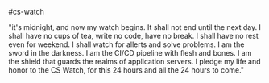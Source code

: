 #cs-watch

"it's midnight, and now my watch begins. It shall not end until the next day. 
I shall have no cups of tea, write no code, have no break. 
I shall have no rest even for weekend. I shall watch for allerts and solve problems. 
I am the sword in the darkness. I am the CI/CD pipeline with flesh and bones. 
I am the shield that guards the realms of application servers. 
I pledge my life and honor to the CS Watch, for this 24 hours and all the 24 hours to come."


